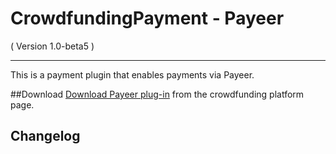 CrowdfundingPayment - Payeer
==================================
( Version 1.0-beta5 )
- - -

This is a payment plugin that enables payments via Payeer.

##Download
[Download Payeer plug-in](http://itprism.com/free-joomla-extensions/ecommerce-gamification/crowdfunding-collective-raising-capital) from the crowdfunding platform page.

Changelog
---------
